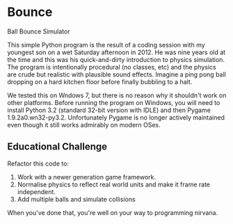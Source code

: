 # Bounce
Ball Bounce Simulator

This simple Python program is the result of a coding session with my youngest son on a wet Saturday afternoon in 2012. He was nine years old at the time and this was his quick-and-dirty introduction to physics simulation. The program is intentionally procedural (no classes, etc) and the physics are crude but realistic with plausible sound effects. Imagine a ping pong ball dropping on a hard kitchen floor before finally bubbling to a halt.

We tested this on Wndows 7, but there is no reason why it shouldn't work on other platforms. Before running the program on Windows, you will need to install Python 3.2 (standard 32-bit version with IDLE) and then Pygame 1.9.2a0.wn32-py3.2. Unfortunately Pygame is no longer actively maintained even though it still works admirably on modern OSes.

## Educational Challenge

Refactor this code to:

1. Work with a newer generation game framework.
2. Normalise physics to reflect real world units and make it frame rate independent.
3. Add multiple balls and simulate collisions

When you've done that, you're well on your way to programming nirvana.
